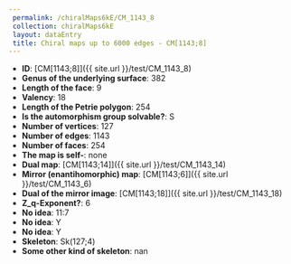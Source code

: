 ```yaml
--- 
 permalink: /chiralMaps6kE/CM_1143_8 
 collection: chiralMaps6kE
 layout: dataEntry
 title: Chiral maps up to 6000 edges - CM[1143;8]
---
```


- **ID**: [CM[1143;8]]({{ site.url }}/test/CM_1143_8)
- **Genus of the underlying surface**: 382
- **Length of the face**: 9
- **Valency**: 18
- **Length of the Petrie polygon**: 254
- **Is the automorphism group solvable?**: S
- **Number of vertices**: 127
- **Number of edges**: 1143
- **Number of faces**: 254
- **The map is self-**: none
- **Dual map**: [CM[1143;14]]({{ site.url }}/test/CM_1143_14)
- **Mirror (enantihomorphic) map**: [CM[1143;6]]({{ site.url }}/test/CM_1143_6)
- **Dual of the mirror image**: [CM[1143;18]]({{ site.url }}/test/CM_1143_18)
- **Z_q-Exponent?**: 6
- **No idea**:  11:7
- **No idea**: Y
- **No idea**: Y
- **Skeleton**: Sk(127;4)
- **Some other kind of skeleton**: nan
